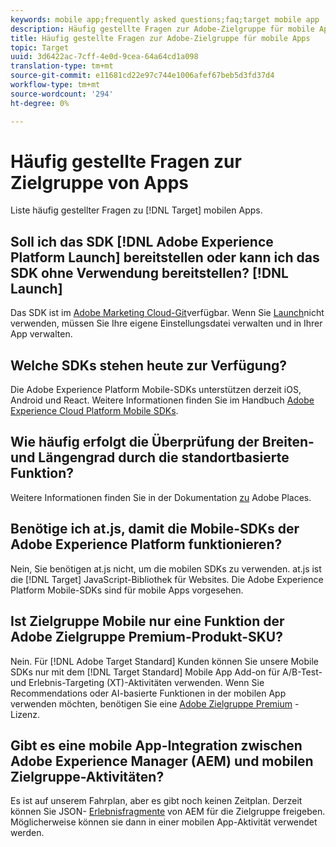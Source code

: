 ```yaml
---
keywords: mobile app;frequently asked questions;faq;target mobile app
description: Häufig gestellte Fragen zur Adobe-Zielgruppe für mobile Apps
title: Häufig gestellte Fragen zur Adobe-Zielgruppe für mobile Apps
topic: Target
uuid: 3d6422ac-7cff-4e0d-9cea-64a64cd1a098
translation-type: tm+mt
source-git-commit: e11681cd22e97c744e1006afef67beb5d3fd37d4
workflow-type: tm+mt
source-wordcount: '294'
ht-degree: 0%

---
```



# Häufig gestellte Fragen zur Zielgruppe von Apps

Liste häufig gestellter Fragen zu [!DNL Target] mobilen Apps.

## Soll ich das SDK [!DNL Adobe Experience Platform Launch] bereitstellen oder kann ich das SDK ohne Verwendung bereitstellen? [!DNL Launch]

Das SDK ist im [Adobe Marketing Cloud-Git](https://github.com/Adobe-Marketing-Cloud/acp-sdks/)verfügbar. Wenn Sie [Launch](https://docs.adobe.com/content/help/en/launch/using/overview.html)nicht verwenden, müssen Sie Ihre eigene Einstellungsdatei verwalten und in Ihrer App verwalten.

## Welche SDKs stehen heute zur Verfügung?

Die Adobe Experience Platform Mobile-SDKs unterstützen derzeit iOS, Android und React. Weitere Informationen finden Sie im Handbuch [Adobe Experience Cloud Platform Mobile SDKs](https://aep-sdks.gitbook.io/docs/).

## Wie häufig erfolgt die Überprüfung der Breiten- und Längengrad durch die standortbasierte Funktion?

Weitere Informationen finden Sie in der Dokumentation [zu](https://placesdocs.com/places-services-by-adobe-documentation/) Adobe Places.

## Benötige ich at.js, damit die Mobile-SDKs der Adobe Experience Platform funktionieren?

Nein, Sie benötigen at.js nicht, um die mobilen SDKs zu verwenden. at.js ist die [!DNL Target] JavaScript-Bibliothek für Websites. Die Adobe Experience Platform Mobile-SDKs sind für mobile Apps vorgesehen.

## Ist Zielgruppe Mobile nur eine Funktion der Adobe Zielgruppe Premium-Produkt-SKU?

Nein. Für [!DNL Adobe Target Standard] Kunden können Sie unsere Mobile SDKs nur mit dem [!DNL Target Standard] Mobile App Add-on für A/B-Test- und Erlebnis-Targeting (XT)-Aktivitäten verwenden. Wenn Sie Recommendations oder AI-basierte Funktionen in der mobilen App verwenden möchten, benötigen Sie eine [Adobe Zielgruppe Premium](/help/c-intro/intro.md#premium) -Lizenz.

## Gibt es eine mobile App-Integration zwischen Adobe Experience Manager (AEM) und mobilen Zielgruppe-Aktivitäten?

Es ist auf unserem Fahrplan, aber es gibt noch keinen Zeitplan. Derzeit können Sie JSON- [Erlebnisfragmente](/help/c-experiences/c-manage-content/aem-experience-fragments.md) von AEM für die Zielgruppe freigeben. Möglicherweise können sie dann in einer mobilen App-Aktivität verwendet werden.
